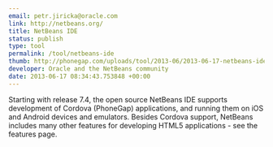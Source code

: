 ```yaml
--- 
email: petr.jiricka@oracle.com
link: http://netbeans.org/
title: NetBeans IDE
status: publish
type: tool
permalink: /tool/netbeans-ide
thumb: http://phonegap.com/uploads/tool/2013-06/2013-06-17-netbeans-ide.png
developer: Oracle and the NetBeans community
date: 2013-06-17 08:34:43.753848 +00:00
---
```


Starting with release 7.4, the open source NetBeans IDE supports development of Cordova (PhoneGap) applications, and running them on iOS and Android devices and emulators. Besides Cordova support, NetBeans includes many other features for developing HTML5 applications - see the features page.